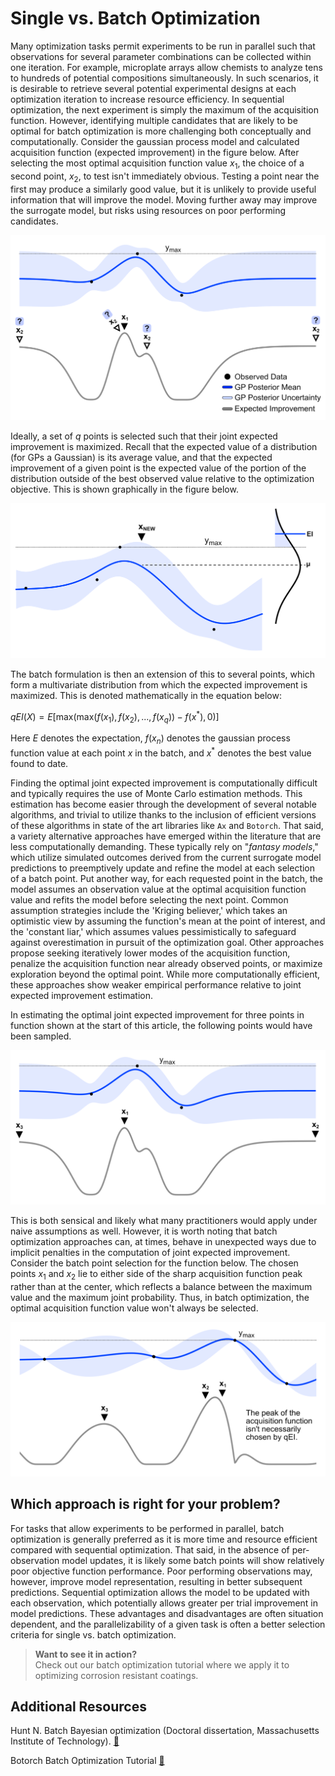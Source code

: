 # Single vs. Batch Optimization

Many optimization tasks permit experiments to be run in parallel such that observations for several parameter combinations can be collected within one iteration. For example, microplate arrays allow chemists to analyze tens to hundreds of potential compositions simultaneously. In such scenarios, it is desirable to retrieve several potential experimental designs at each optimization iteration to increase resource efficiency. In sequential optimization, the next experiment is simply the maximum of the acquisition function. However, identifying multiple candidates that are likely to be optimal for batch optimization is more challenging both conceptually and computationally. Consider the gaussian process model and calculated acquisition function (expected improvement) in the figure below. After selecting the most optimal acquisition function value $x_1$, the choice of a second point, $x_2$, to test isn't immediately obvious. Testing a point near the first may produce a similarly good value, but it is unlikely to provide useful information that will improve the model. Moving further away may improve the surrogate model, but risks using resources on poor performing candidates.

![](batch-choices.png)

Ideally, a set of *q* points is selected such that their joint expected improvement is maximized. Recall that the expected value of a distribution (for GPs a Gaussian) is its average value, and that the expected improvement of a given point is the  expected value of the portion of the distribution outside of the best observed value relative to the optimization objective. This is shown graphically in the figure below.

![](ExpectedImprovement.png)

The batch formulation is then an extension of this to several points, which form a multivariate distribution from which the expected improvement is maximized. This is denoted mathematically in the equation below:

$qEI(X) = E\left[\textrm{max}(\textrm{max}(f(x_1), f(x_2),..., f(x_q)) - f(x^*), 0)\right]$

Here $E$ denotes the expectation, $f(x_n)$ denotes the gaussian process function value at each point $x$ in the batch, and $x^*$ denotes the best value found to date.

Finding the optimal joint expected improvement is computationally difficult and typically requires the use of Monte Carlo estimation methods. This estimation has become easier through the development of several notable algorithms, and trivial to utilize thanks to the inclusion of efficient versions of these algorithms in state of the art libraries like `Ax` and `Botorch`. That said, a variety alternative approaches have emerged within the literature that are less computationally demanding. These typically rely on "*fantasy models*," which utilize simulated outcomes derived from the current surrogate model predictions to preemptively update and refine the model at each selection of a batch point. Put another way, for each requested point in the batch, the model assumes an observation value at the optimal acquisition function value and refits the model before selecting the next point. Common assumption strategies include the 'Kriging believer,' which takes an optimistic view by assuming the function's mean at the point of interest, and the 'constant liar,' which assumes values pessimistically to safeguard against overestimation in pursuit of the optimization goal. Other approaches propose seeking iteratively lower modes of the acquisition function, penalize the acquisition function near already observed points, or maximize exploration beyond the optimal point. While more computationally efficient, these approaches show weaker empirical performance relative to joint expected improvement estimation.

In estimating the optimal joint expected improvement for three points in function shown at the start of this article, the following points would have been sampled.

![](examples_1.png)

This is both sensical and likely what many practitioners would apply under naive assumptions as well. However, it is worth noting that batch optimization approaches can, at times, behave in unexpected ways due to implicit penalties in the computation of joint expected improvement. Consider the batch point selection for the function below. The chosen points $x_1$ and $x_2$ lie to either side of the sharp acquisition function peak rather than at the center, which reflects a balance between the maximum value and the maximum joint probability. Thus, in batch optimization, the optimal acquisition function value won't always be selected.

![](examples_2.png)

## Which approach is right for your problem?

For tasks that allow experiments to be performed in parallel, batch optimization is generally preferred as it is more time and resource efficient compared with sequential optimization. That said, in the absence of per-observation model updates, it is likely some batch points will show relatively poor objective function performance. Poor performing observations may, however, improve model representation, resulting in better subsequent predictions. Sequential optimization allows the model to be updated with each observation, which potentially allows greater per trial improvement in model predictions. These advantages and disadvantages are often situation dependent, and the parallelizability of a given task is often a better selection criteria for single vs. batch optimization.

> **Want to see it in action?**\
Check out our batch optimization tutorial where we apply it to optimizing corrosion resistant coatings.

## Additional Resources

Hunt N. Batch Bayesian optimization (Doctoral dissertation, Massachusetts Institute of Technology). [🔗](https://dspace.mit.edu/bitstream/handle/1721.1/128591/1220836868-MIT.pdf?sequence=1#page=32.20)

Botorch Batch Optimization Tutorial [🔗](https://botorch.org/docs/batching)

